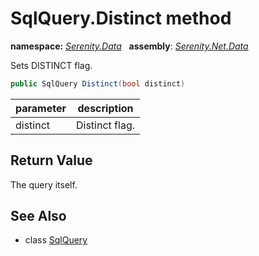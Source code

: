 # SqlQuery.Distinct method
**namespace:** *[Serenity.Data](../../README.md#serenity.data-namespace)*   **assembly**: *[Serenity.Net.Data](../../README.md)*

Sets DISTINCT flag.

```csharp
public SqlQuery Distinct(bool distinct)
```

| parameter | description |
| --- | --- |
| distinct | Distinct flag. |

## Return Value

The query itself.

## See Also

* class [SqlQuery](../SqlQuery.md)